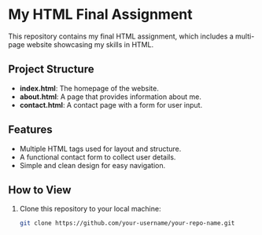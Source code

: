 # My HTML Final Assignment

This repository contains my final HTML assignment, which includes a multi-page website showcasing my skills in HTML. 

## Project Structure

- **index.html**: The homepage of the website.
- **about.html**: A page that provides information about me.
- **contact.html**: A contact page with a form for user input.

## Features

- Multiple HTML tags used for layout and structure.
- A functional contact form to collect user details.
- Simple and clean design for easy navigation.

## How to View

1. Clone this repository to your local machine:
   ```bash
   git clone https://github.com/your-username/your-repo-name.git

